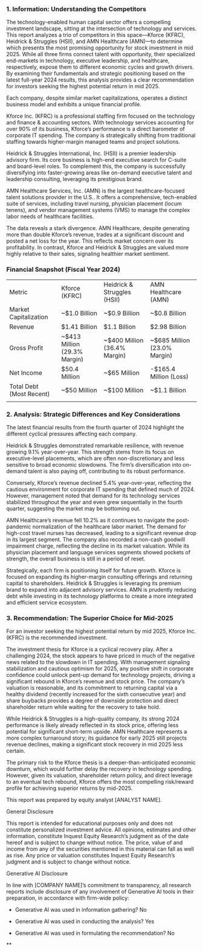 ### 1. Information: Understanding the Competitors

The technology-enabled human capital sector offers a compelling investment landscape, sitting at the intersection of technology and services. This report analyzes a trio of competitors in this space—Kforce (KFRC), Heidrick & Struggles (HSII), and AMN Healthcare (AMN)—to determine which presents the most promising opportunity for stock investment in mid 2025. While all three firms connect talent with opportunity, their specialized end-markets in technology, executive leadership, and healthcare, respectively, expose them to different economic cycles and growth drivers. By examining their fundamentals and strategic positioning based on the latest full-year 2024 results, this analysis provides a clear recommendation for investors seeking the highest potential return in mid 2025.

  

Each company, despite similar market capitalizations, operates a distinct business model and exhibits a unique financial profile.

  

Kforce Inc. (KFRC) is a professional staffing firm focused on the technology and finance & accounting sectors. With technology services accounting for over 90% of its business, Kforce’s performance is a direct barometer of corporate IT spending. The company is strategically shifting from traditional staffing towards higher-margin managed teams and project solutions.

  

Heidrick & Struggles International, Inc. (HSII) is a premier leadership advisory firm. Its core business is high-end executive search for C-suite and board-level roles. To complement this, the company is successfully diversifying into faster-growing areas like on-demand executive talent and leadership consulting, leveraging its prestigious brand.

  

AMN Healthcare Services, Inc. (AMN) is the largest healthcare-focused talent solutions provider in the U.S.. It offers a comprehensive, tech-enabled suite of services, including travel nursing, physician placement (locum tenens), and vendor management systems (VMS) to manage the complex labor needs of healthcare facilities.

  

The data reveals a stark divergence. AMN Healthcare, despite generating more than double Kforce’s revenue, trades at a significant discount and posted a net loss for the year. This reflects market concern over its profitability. In contrast, Kforce and Heidrick & Struggles are valued more highly relative to their sales, signaling healthier market sentiment.

### Financial Snapshot (Fiscal Year 2024)

|   |   |   |   |
|---|---|---|---|
|Metric|Kforce (KFRC)|Heidrick & Struggles (HSII)|AMN Healthcare (AMN)|
|Market Capitalization|~$1.0 Billion|~$0.9 Billion|~$0.8 Billion|
|Revenue|$1.41 Billion|$1.1 Billion|$2.98 Billion|
|Gross Profit|~$413 Million (29.3% Margin)|~$400 Million (36.4% Margin)|~$685 Million (23.0% Margin)|
|Net Income|$50.4 Million|~$65 Million|-$165.4 Million (Loss)|
|Total Debt (Most Recent)|~$50 Million|~$100 Million|~$1.1 Billion|
|||||

  

### 2. Analysis: Strategic Differences and Key Considerations

The latest financial results from the fourth quarter of 2024 highlight the different cyclical pressures affecting each company.

  

Heidrick & Struggles demonstrated remarkable resilience, with revenue growing 9.1% year-over-year. This strength stems from its focus on executive-level placements, which are often non-discretionary and less sensitive to broad economic slowdowns. The firm’s diversification into on-demand talent is also paying off, contributing to its robust performance.

  

Conversely, Kforce’s revenue declined 5.4% year-over-year, reflecting the cautious environment for corporate IT spending that defined much of 2024. However, management noted that demand for its technology services stabilized throughout the year and even grew sequentially in the fourth quarter, suggesting the market may be bottoming out.

  

AMN Healthcare’s revenue fell 10.2% as it continues to navigate the post-pandemic normalization of the healthcare labor market. The demand for high-cost travel nurses has decreased, leading to a significant revenue drop in its largest segment. The company also recorded a non-cash goodwill impairment charge, reflecting the decline in its market valuation. While its physician placement and language services segments showed pockets of strength, the overall business is still in a period of reset.

  

Strategically, each firm is positioning itself for future growth. Kforce is focused on expanding its higher-margin consulting offerings and returning capital to shareholders. Heidrick & Struggles is leveraging its premium brand to expand into adjacent advisory services. AMN is prudently reducing debt while investing in its technology platforms to create a more integrated and efficient service ecosystem.

### 3. Recommendation: The Superior Choice for Mid-2025

For an investor seeking the highest potential return by mid 2025, Kforce Inc. (KFRC) is the recommended investment.

  

The investment thesis for Kforce is a cyclical recovery play. After a challenging 2024, the stock appears to have priced in much of the negative news related to the slowdown in IT spending. With management signaling stabilization and cautious optimism for 2025, any positive shift in corporate confidence could unlock pent-up demand for technology projects, driving a significant rebound in Kforce’s revenue and stock price. The company’s valuation is reasonable, and its commitment to returning capital via a healthy dividend (recently increased for the sixth consecutive year) and share buybacks provides a degree of downside protection and direct shareholder return while waiting for the recovery to take hold.

  

While Heidrick & Struggles is a high-quality company, its strong 2024 performance is likely already reflected in its stock price, offering less potential for significant short-term upside. AMN Healthcare represents a more complex turnaround story; its guidance for early 2025 still projects revenue declines, making a significant stock recovery in mid 2025 less certain.

  

The primary risk to the Kforce thesis is a deeper-than-anticipated economic downturn, which would further delay the recovery in technology spending. However, given its valuation, shareholder return policy, and direct leverage to an eventual tech rebound, Kforce offers the most compelling risk/reward profile for achieving superior returns by mid-2025.

  

This report was prepared by equity analyst [ANALYST NAME]. 

General Disclosure 

This report is intended for educational purposes only and does not constitute personalized investment advice. All opinions, estimates and other information, constitute Inquest Equity Research’s judgment as of the date hereof and is subject to change without notice. The price, value of and income from any of the securities mentioned in this material can fall as well as rise. Any price or valuation constitutes Inquest Equity Research’s judgment and is subject to change without notice.

Generative AI Disclosure

In line with [COMPANY NAME]’s commitment to transparency, all research reports include disclosure of any involvement of Generative AI tools in their preparation, in accordance with firm-wide policy:

- Generative AI was used in information gathering? No
    
- Generative AI was used in conducting the analysis? Yes
    
- Generative AI was used in formulating the recommendation? No
    

  
**